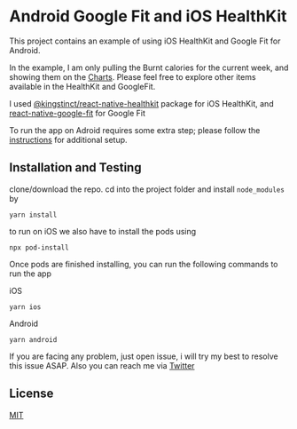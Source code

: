 # Android Google Fit and iOS HealthKit

This project contains an example of using iOS HealthKit and Google Fit for Android.

In the example, I am only pulling the Burnt calories for the current week, and showing them on the [Charts](https://www.npmjs.com/package/react-native-gifted-charts). Please feel free to explore other items available in the HealthKit and GoogleFit.

I used [@kingstinct/react-native-healthkit](https://www.npmjs.com/package/@kingstinct/react-native-healthkit) package for iOS HealthKit,
and [react-native-google-fit](https://www.npmjs.com/package/react-native-google-fit) for Google Fit



To run the app on Adroid requires some extra step; please follow the [instructions](https://github.com/StasDoskalenko/react-native-google-fit/blob/HEAD/docs/INSTALLATION.md#demo-walkthrough-development-setup) for additional setup.





## Installation and Testing

clone/download the repo.
cd into the project folder and install `node_modules` by 
```
yarn install
```

to run on iOS we also have to install the pods using 
```
npx pod-install
``` 

Once pods are finished installing, you can run the following commands to run the app

iOS
```
yarn ios
```
Android
```
yarn android
```


If you are facing any problem, just open issue, i will try my best to resolve this issue ASAP. Also you can reach me via [Twitter](https://twitter.com/imhusnain1)


## License
[MIT](https://github.com/husnaintahir/ios-healthkit-googlefit-example/blob/main/LICENSE)